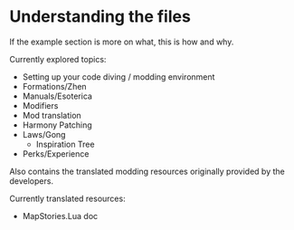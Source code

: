 # Understanding the files

If the example section is more on what, this is how and why.

Currently explored topics:

- Setting up your code diving / modding environment
- Formations/Zhen
- Manuals/Esoterica
- Modifiers
- Mod translation
- Harmony Patching
- Laws/Gong
  - Inspiration Tree
- Perks/Experience

Also contains the translated modding resources originally provided by the developers.

Currently translated resources:

- MapStories.Lua doc